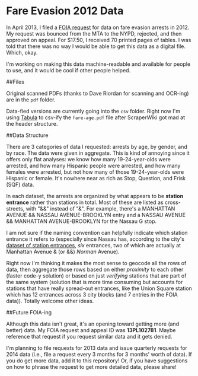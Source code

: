 Fare Evasion 2012 Data
======================

In April 2013, I filed a [FOIA request](https://www.muckrock.com/foi/new-york-city-17/fare-evasion-data-4975/) for data on fare evasion arrests in 2012. My request was bounced from the MTA to the NYPD, rejected, and then approved on appeal. For $17.50, I received 70 printed pages of tables. I was told that there was no way I would be able to get this data as a digital file. Which, okay. 

I'm working on making this data machine-readable and available for people to use, and it would be cool if other people helped.

##Files

Original scanned PDFs (thanks to Dave Riordan for scanning and OCR-ing) are in the `pdf` folder. 

Data-fied versions are currently going into the `csv` folder. Right now I'm using [Tabula](tabula.nerdpower.org)
to csv-ify the `fare-age.pdf` file after ScraperWiki got mad at the header structure. 

##Data Structure

There are 3 categories of data I requested: arrests by age, by gender, and by race. The data were given in aggregate. This is kind of annoying since it offers only flat analyses: we know how many 19-24-year-olds were arrested, and how many Hispanic people were arrested, and how many females were arrested, but not how many of those 19-24-year-olds were Hispanic or female. It's nowhere near as rich as Stop, Question, and Frisk (SQF) data. 

In each dataset, the arrests are organized by what appears to be **station entrance** rather than stations in total. Most of these are listed as cross-streets, with "&&" instead of "&". For example, there's a MANHATTAN AVENUE && NASSAU AVENUE-BROOKLYN entry and a NASSAU AVENUE && MANHATTAN AVENUE-BROOKLYN for the Nassau G stop. 

I am not sure if the naming convention can helpfully indicate which station entrance it refers to (especially since Nassau has, according to the city's [dataset of station entrances](https://data.cityofnewyork.us/Transportation/Subway-Entrances/drex-xx56), *six* entrances, two of which are actually at Manhattan Avenue & (or &&) *Norman* Avenue). 

Right now I'm thinking it makes the most sense to geocode all the rows of data, then aggregate those rows based on either *proximity* to each other (faster code-y solution) or based on just *verifying* stations that are part of the same system (solution that is more time consuming but accounts for stations that have really spread-out entrances, like the Union Square station which has 12 entrances across 3 city blocks (and 7 entries in the FOIA data)). Totally welcome other ideas. 

##Future FOIA-ing

Although this data isn't great, it's an opening toward getting more (and better) data. My FOIA request and appeal ID was **13PL102781**. Maybe reference that request if you request similar data and it gets denied. 

I'm planning to file requests for 2013 data and issue quarterly requests for 2014 data (i.e., file a request every 3 months for 3 months' worth of data). If you do get more data, add it to this repository! Or, if you have suggestions on how to phrase the request to get more detailed data, please share!
